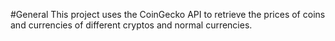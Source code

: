 #General
This project uses the CoinGecko API to retrieve the prices of coins and currencies of different cryptos and normal currencies.
